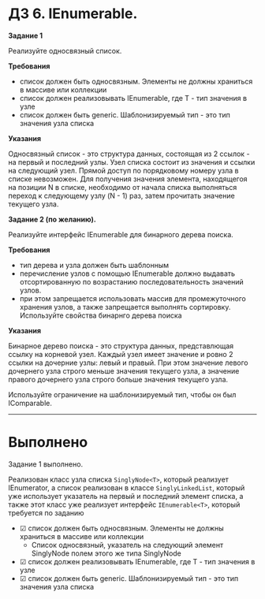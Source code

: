 # ДЗ 6. IEnumerable.

**Задание 1**

Реализуйте односвязный список. 

**Требования**

- список должен быть односвязным. Элементы не должны храниться в массиве или коллекции
- список должен реализовывать IEnumerable<T>, где T - тип значения в узле
- список должен быть generic. Шаблонизируемый тип - это тип значения узла списка

**Указания**

Односвязный список - это структура данных, состоящая из 2 ссылок - на первый и последний узлы. Узел списка состоит из значения и ссылки на следующий узел. Прямой доступ по порядковому номеру узла в списке невозможен. Для получения значения элемента, находящегоя на позиции N в списке, необходимо от начала списка выполняться переход к следующему узлу (N - 1) раз, затем прочитать значение текущего узла.

**Задание 2 (по желанию).**

Реализуйте интерфейс IEnumerable<T> для бинарного дерева поиска. 

**Требования**

- тип дерева и узла должен быть шаблонным
- перечисление узлов с помощью IEnumerable должно выдавать отсортированную по возрастанию последовательность значений узлов.
- при этом запрещается использовать массив для промежуточного хранения узлов, а также запрещается выполнять сортировку. Используйте свойства бинарнго дерева поиска

**Указания**

Бинарное дерево поиска - это структура данных, представлющая ссылку на корневой узел. Каждый узел имеет значение и ровно 2 ссылки на дочерние узлы: левый и правый. При этом значение левого дочернего узла строго меньше значения текущего узла, а значение правого дочернего узла строго больше значения текущего узла. 

Используйте ограничение на шаблонизируемый тип, чтобы он был IComparable<T>.

---

# Выполнено

Задание 1 выполнено.

Реализован класс узла списка `SinglyNode<T>`, который реализует IEnumerator<T>, а список реализован в классе `SinglyLinkedList`, который уже использует указатель на первый и последний элемент списка, а также этот класс уже реализует интерфейс `IEnumerable<T>`, который требуется по заданию


- &#9745; список должен быть односвязным. Элементы не должны храниться в массиве или коллекции
    - Список односвязный, указатель на следующий элемент SinglyNode<T> полем этого же типа SinglyNode<T>
- &#9745; список должен реализовывать IEnumerable<T>, где T - тип значения в узле
- &#9745; список должен быть generic. Шаблонизируемый тип - это тип значения узла списка